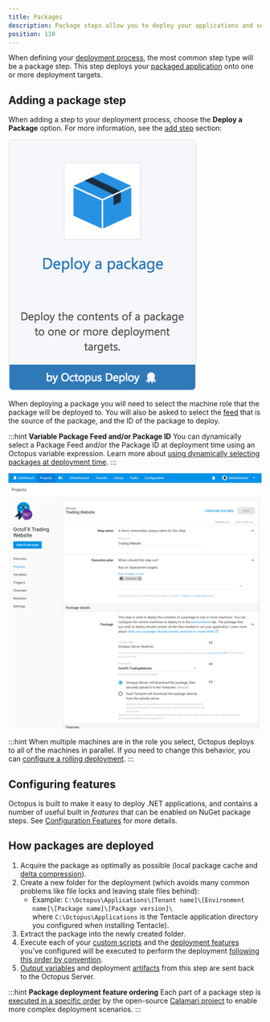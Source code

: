 ```yaml
---
title: Packages
description: Package steps allow you to deploy your applications and services that you have packaged and configured with Octopus.
position: 110
---
```


When defining your [deployment process](/docs/deployments/index.md), the most common step type will be a package step. This step deploys your [packaged application](/docs/packaging-applications/index.md) onto one or more deployment targets.

## Adding a package step

When adding a step to your deployment process, choose the **Deploy a Package** option. For more information, see the [add step](/docs/deployment-process/steps/index.md) section:

![](images/5865908.png "width=170")

When deploying a package you will need to select the machine role that the package will be deployed to. You will also be asked to select the [feed](/docs/packaging-applications/package-repositories/index.md) that is the source of the package, and the ID of the package to deploy.

:::hint
**Variable Package Feed and/or Package ID**
You can dynamically select a Package Feed and/or the Package ID at deployment time using an Octopus variable expression. Learn more about [using dynamically selecting packages at deployment time](/docs/deployments/packages/dynamically-selecting-packages.md).
:::

![](images/deploy-package-step.png "width=500")

:::hint
When multiple machines are in the role you select, Octopus deploys to all of the machines in parallel. If you need to change this behavior, you can [configure a rolling deployment](/docs/deployments/patterns/rolling-deployments.md).
:::

## Configuring features

Octopus is built to make it easy to deploy .NET applications, and contains a number of useful built in *features* that can be enabled on NuGet package steps. See [Configuration Features](/docs/projects/steps/configuration-features/index.md) for more details.

## How packages are deployed

1. Acquire the package as optimally as possible (local package cache and [delta compression](/docs/deployments/packages/delta-compression-for-package-transfers.md)).
1. Create a new folder for the deployment (which avoids many common problems like file locks and leaving stale files behind):
    - Example: `C:\Octopus\Applications\[Tenant name]\[Environment name]\[Package name]\[Package version]\` where `C:\Octopus\Applications` is the Tentacle application directory you configured when installing Tentacle).
1. Extract the package into the newly created folder.
1. Execute each of your [custom scripts](/docs/deployments/custom-scripts/index.md) and the [deployment features](/docs/deployments/index.md) you've configured will be executed to perform the deployment [following this order by convention](/docs/deployments/packages/package-deployment-feature-ordering.md).
1. [Output variables](/docs/projects/variables/output-variables.md) and deployment [artifacts](docs/projects/deployment-process/artifacts.md) from this step are sent back to the Octopus Server.

:::hint
**Package deployment feature ordering**
Each part of a package step is [executed in a specific order](/docs/deployments/packages/package-deployment-feature-ordering.md) by the open-source [Calamari project](https://github.com/OctopusDeploy/Calamari) to enable more complex deployment scenarios.
:::
